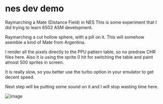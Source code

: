 # nes dev demo
Raymarching a Mate (Distance Field) in NES
This is some experiment that I did trying to learn 6502 ASM development.

Raymarching a cut hollow sphere, with a pill on it.
This will somehow asemble a kind of Mate from Argentina.

I render all the pixels directly to the PPU pattern table, so no predraw CHR files here.
Also it is using the sprite 0 hit for switching the table and paint almost 500 sprites in screen.

It is really slow, so you better use the turbo option in your emulator to get decent speed.

Next step will be putting some sound on it and I will stop wasting time here.

![image](https://user-images.githubusercontent.com/5841150/176202903-83dee980-5954-48ca-89ee-5a8921b7d429.png)



